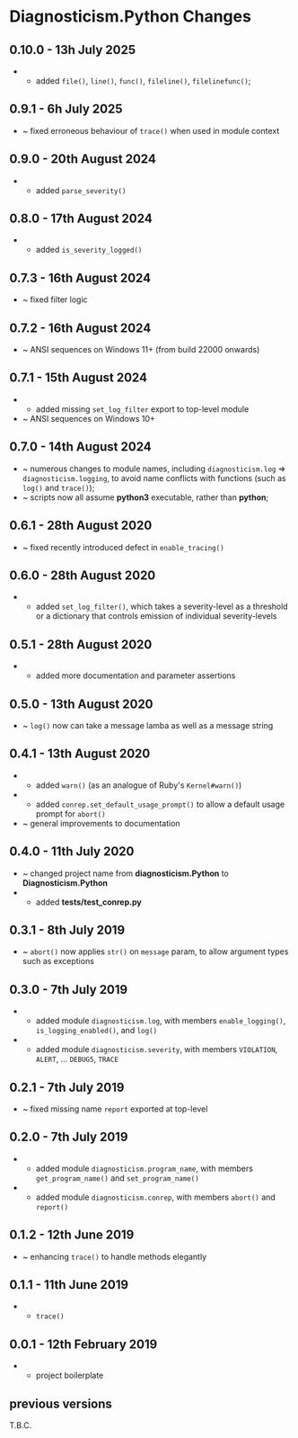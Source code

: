 # **Diagnosticism.Python** Changes

## 0.10.0 - 13h July 2025

* + added `file()`, `line()`, `func()`, `fileline()`, `filelinefunc()`;


## 0.9.1 - 6h July 2025

* ~ fixed erroneous behaviour of `trace()` when used in module context


## 0.9.0 - 20th August 2024

* + added `parse_severity()`


## 0.8.0 - 17th August 2024

* + added `is_severity_logged()`


## 0.7.3 - 16th August 2024

* ~ fixed filter logic


## 0.7.2 - 16th August 2024

* ~ ANSI sequences on Windows 11+ (from build 22000 onwards)


## 0.7.1 - 15th August 2024

* + added missing `set_log_filter` export to top-level module
* ~ ANSI sequences on Windows 10+


## 0.7.0 - 14th August 2024

* ~ numerous changes to module names, including `diagnosticism.log` => `diagnosticism.logging`, to avoid name conflicts with functions (such as `log()` and `trace()`);
* ~ scripts now all assume **python3** executable, rather than **python**;


## 0.6.1 - 28th August 2020

* ~ fixed recently introduced defect in ``enable_tracing()``


## 0.6.0 - 28th August 2020

* + added ``set_log_filter()``, which takes a severity-level as a threshold or a dictionary that controls emission of individual severity-levels


## 0.5.1 - 28th August 2020

* + added more documentation and parameter assertions


## 0.5.0 - 13th August 2020

* ~ ``log()`` now can take a message lamba as well as a message string


## 0.4.1 - 13th August 2020

* + added ``warn()`` (as an analogue of Ruby's ``Kernel#warn()``)
* + added ``conrep.set_default_usage_prompt()`` to allow a default usage prompt for ``abort()``
* ~ general improvements to documentation


## 0.4.0 - 11th July 2020

* ~ changed project name from **diagnosticism.Python** to **Diagnosticism.Python**
* + added **tests/test_conrep.py**


## 0.3.1 - 8th July 2019

* ~ ``abort()`` now applies ``str()`` on ``message`` param, to allow argument types such as exceptions


## 0.3.0 - 7th July 2019

* + added module ``diagnosticism.log``, with members ``enable_logging()``, ``is_logging_enabled()``, and ``log()``
* + added module ``diagnosticism.severity``, with members ``VIOLATION``, ``ALERT``, ... ``DEBUG5``, ``TRACE``


## 0.2.1 - 7th July 2019

* ~ fixed missing name ``report`` exported at top-level


## 0.2.0 - 7th July 2019

* + added module ``diagnosticism.program_name``, with members ``get_program_name()`` and ``set_program_name()``
* + added module ``diagnosticism.conrep``, with members ``abort()`` and ``report()``


## 0.1.2 - 12th June 2019

* ~ enhancing ``trace()`` to handle methods elegantly


## 0.1.1 - 11th June 2019

* + ``trace()``


## 0.0.1 - 12th February 2019

* + project boilerplate


## previous versions

T.B.C.

